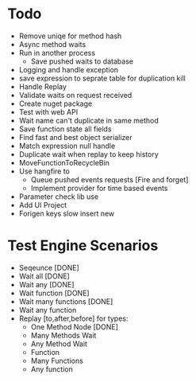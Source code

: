 ﻿# Todo
* Remove uniqe for method hash
* Async method waits
* Run in another process
	* Save pushed waits to database
* Logging and handle exception
* save expression to seprate table for duplication kill
* Handle Replay
* Validate waits on request received
* Create nuget package
* Test with web API
* Wait name can't duplicate in same method
* Save function state all fields
* Find fast and best object serializer
* Match expression null handle
* Duplicate wait when replay to keep history
* MoveFunctionToRecycleBin
* Use hangfire to 
	* Queue pushed events requests [Fire and forget]
	* Implement provider for time based events
* Parameter check lib use
* Add UI Project
* Forigen keys slow insert new

# Test Engine Scenarios
* Seqeunce [DONE]
* Wait all [DONE]
* Wait any [DONE]
* Wait function [DONE]
* Wait many functions [DONE]
* Wait any function
* Replay [to,after,before] for types:
	* One Method Node [DONE]
	* Many Methods Wait
	* Any Method Wait
	* Function
	* Many Functions
	* Any function 

